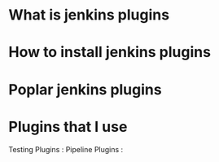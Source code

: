 # What is jenkins plugins 

# How to install jenkins plugins 

# Poplar jenkins plugins 

# Plugins that I use 

Testing Plugins : 
Pipeline Plugins : 